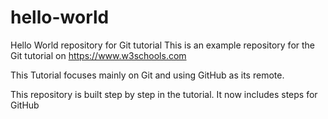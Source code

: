 # hello-world
Hello World repository for Git tutorial
This is an example repository for the Git tutorial on https://www.w3schools.com

This Tutorial focuses mainly on Git and using GitHub as its remote.

This repository is built step by step in the tutorial. 
It now includes steps for GitHub

